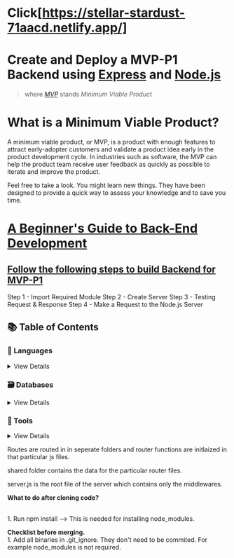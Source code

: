 # Click[https://stellar-stardust-71aacd.netlify.app/]

# Create and Deploy a MVP-P1 Backend using [Express](http://expressjs.com/) and [Node.js](https://nodejs.org/en/about/)

>  where <i>[MVP](https://www.productplan.com/glossary/minimum-viable-product/)</i> stands <i>Minimum Viable Product</i>

# What is a Minimum Viable Product?

A minimum viable product, or MVP, is a product with enough features to attract early-adopter customers and validate a product idea early in the product development cycle. In industries such as software, the MVP can help the product team receive user feedback as quickly as possible to iterate and improve the product.

Feel free to take a look. You might learn new things. They have been designed to provide a quick way to assess your knowledge and to save you time.

# [A Beginner's Guide to Back-End Development](https://www.upwork.com/resources/beginners-guide-back-end-development)

## [Follow the following steps to build Backend for MVP-P1](https://www.tutorialspoint.com/nodejs/nodejs_first_application.htm)

Step 1 - Import Required Module
Step 2 - Create Server
Step 3 - Testing Request & Response
Step 4 - Make a Request to the Node.js Server

## 📚 Table of Contents

### 📃 Languages

   
<details> 
<summary>View Details</summary>
        
#### [Javascript](https://htmlcheatsheet.com/js/)
        
- [Express.js](http://expressjs.com/)
- [Node.js](https://nodejs.org/en/about/)
        
    </details>
    
### 🗃️ Databases

<details>
<summary>View Details</summary>

#### MongoDb Atlas

- [MongoDb Atlas](https://www.mongodb.com/)

  </details>
  
  ### 🔧 Tools

<details>
<summary>View Details</summary>

#### Development
        
- [Git](https://git-scm.com/about)
- [Visual Studio Code](https://code.visualstudio.com/docs)
- [Postman](https://blog.postman.com/?_ga=2.127388804.820823733.1653291231-2104550954.1653291231)

#### Libraries Included

- [AWS-SDK](https://www.npmjs.com/package/aws-sdk)
- [Cors](https://www.npmjs.com/package/axios)
- [Dotenv](https://www.npmjs.com/package/dotenv)
- [Axios](https://www.npmjs.com/package/axios)
- [Express](https://www.npmjs.com/package/express)
- [Mongoose](https://www.npmjs.com/package/mongoose)
- [Multer](https://www.npmjs.com/package/multer)
- [Multer-S3](https://www.npmjs.com/package/multer-s3) 
- [Nodemon](https://www.npmjs.com/package/nodemon)
       
  </details>


 Routes are routed in  in seperate folders and router functions are initlaized in that particular js files.

 shared folder contains the data for the particular router files.

 server.js is the root file of the server which contains only the middlewares.

**What to do after cloning code?**

<br/>
1. Run  npm install --> This is needed for installing node_modules.


**Checklist before merging.**
<br/>1. Add all binaries in .git_ignore. They don't need to be commited. For example node_modules is not required.

